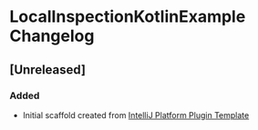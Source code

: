 <!-- Keep a Changelog guide -> https://keepachangelog.com -->

# LocalInspectionKotlinExample Changelog

## [Unreleased]
### Added
- Initial scaffold created from [IntelliJ Platform Plugin Template](https://github.com/JetBrains/intellij-platform-plugin-template)
